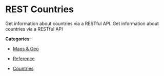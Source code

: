 # REST Countries


Get information about countries via a RESTful API. Get information about countries via a RESTful API



**Categories**:

- [Maps & Geo](https://github.com/apis-list/apis-list#maps-and-geo)

- [Reference](https://github.com/apis-list/apis-list#reference)

- [Countries](https://github.com/apis-list/apis-list#countries)



